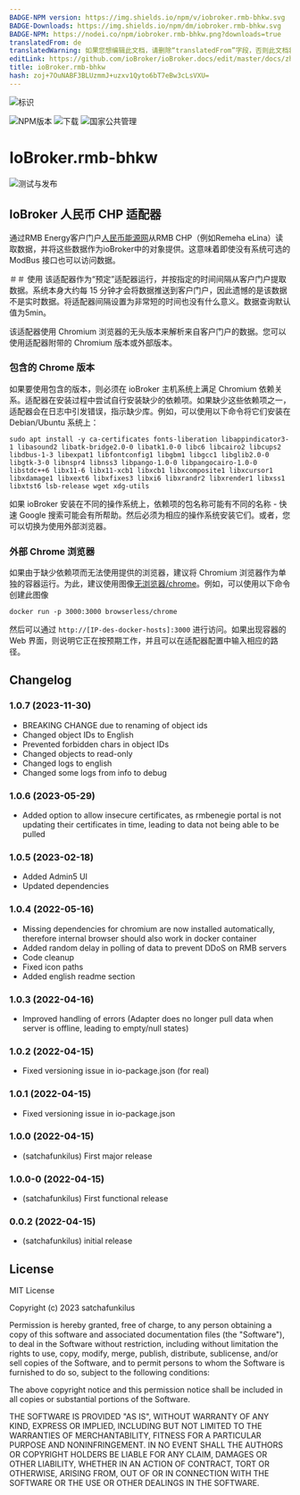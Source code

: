 ```yaml
---
BADGE-NPM version: https://img.shields.io/npm/v/iobroker.rmb-bhkw.svg
BADGE-Downloads: https://img.shields.io/npm/dm/iobroker.rmb-bhkw.svg
BADGE-NPM: https://nodei.co/npm/iobroker.rmb-bhkw.png?downloads=true
translatedFrom: de
translatedWarning: 如果您想编辑此文档，请删除“translatedFrom”字段，否则此文档将再次自动翻译
editLink: https://github.com/ioBroker/ioBroker.docs/edit/master/docs/zh-cn/adapterref/iobroker.rmb-bhkw/README.md
title: ioBroker.rmb-bhkw
hash: zoj+7OuNABF3BLUzmmJ+uzxv1Qyto6bT7eBw3cLsVXU=
---
```

![标识](../../../de/adapterref/iobroker.rmb-bhkw/admin/neoTower.png)

![NPM版本](https://img.shields.io/npm/v/iobroker.rmb-bhkw.svg)
![下载](https://img.shields.io/npm/dm/iobroker.rmb-bhkw.svg)
![国家公共管理](https://nodei.co/npm/iobroker.rmb-bhkw.png?downloads=true)

# IoBroker.rmb-bhkw
![测试与发布](https://github.com/satchafunkilus/ioBroker.rmb-bhkw/workflows/Test%20and%20Release/badge.svg)

## IoBroker 人民币 CHP 适配器
通过RMB Energy客户门户[人民币能源网](https://www.rmbenergie.com/login-report/)从RMB CHP（例如Remeha eLina）读取数据，并将这些数据作为ioBroker中的对象提供。这意味着即使没有系统可选的 ModBus 接口也可以访问数据。

＃＃ 使用
该适配器作为“预定”适配器运行，并按指定的时间间隔从客户门户提取数据。系统本身大约每 15 分钟才会将数据推送到客户门户，因此遗憾的是该数据不是实时数据。将适配器间隔设置为非常短的时间也没有什么意义。数据查询默认值为5min。

该适配器使用 Chromium 浏览器的无头版本来解析来自客户门户的数据。您可以使用适配器附带的 Chromium 版本或外部版本。

### 包含的 Chrome 版本
如果要使用包含的版本，则必须在 ioBroker 主机系统上满足 Chromium 依赖关系。适配器在安装过程中尝试自行安装缺少的依赖项。如果缺少这些依赖项之一，适配器会在日志中引发错误，指示缺少库。例如，可以使用以下命令将它们安装在 Debian/Ubuntu 系统上：

```
sudo apt install -y ca-certificates fonts-liberation libappindicator3-1 libasound2 libatk-bridge2.0-0 libatk1.0-0 libc6 libcairo2 libcups2 libdbus-1-3 libexpat1 libfontconfig1 libgbm1 libgcc1 libglib2.0-0 libgtk-3-0 libnspr4 libnss3 libpango-1.0-0 libpangocairo-1.0-0 libstdc++6 libx11-6 libx11-xcb1 libxcb1 libxcomposite1 libxcursor1 libxdamage1 libxext6 libxfixes3 libxi6 libxrandr2 libxrender1 libxss1 libxtst6 lsb-release wget xdg-utils
```

如果 ioBroker 安装在不同的操作系统上，依赖项的包名称可能有不同的名称 - 快速 Google 搜索可能会有所帮助。然后必须为相应的操作系统安装它们。或者，您可以切换为使用外部浏览器。

### 外部 Chrome 浏览器
如果由于缺少依赖项而无法使用提供的浏览器，建议将 Chromium 浏览器作为单独的容器运行。为此，建议使用图像[无浏览器/chrome](https://hub.docker.com/r/browserless/chrome/)。例如，可以使用以下命令创建此图像

```
docker run -p 3000:3000 browserless/chrome
```

然后可以通过 `http://[IP-des-docker-hosts]:3000` 进行访问。如果出现容器的 Web 界面，则说明它正在按预期工作，并且可以在适配器配置中输入相应的路径。

## Changelog
### 1.0.7 (2023-11-30)
* BREAKING CHANGE due to renaming of object ids
* Changed object IDs to English
* Prevented forbidden chars in object IDs
* Changed objects to read-only
* Changed logs to english
* Changed some logs from info to debug

### 1.0.6 (2023-05-29)
* Added option to allow insecure certificates, as rmbenegie portal is not updating their certificates in time, leading to data not being able to be pulled

### 1.0.5 (2023-02-18)
* Added Admin5 UI
* Updated dependencies

### 1.0.4 (2022-05-16)
* Missing dependencies for chromium are now installed automatically, therefore internal browser should also work in docker container
* Added random delay in polling of data to prevent DDoS on RMB servers
* Code cleanup
* Fixed icon paths
* Added english readme section

### 1.0.3 (2022-04-16)
* Improved handling of errors (Adapter does no longer pull data when server is offline, leading to empty/null states)

### 1.0.2 (2022-04-15)
* Fixed versioning issue in io-package.json (for real)

### 1.0.1 (2022-04-15)
* Fixed versioning issue in io-package.json

### 1.0.0 (2022-04-15)
* (satchafunkilus) First major release

### 1.0.0-0 (2022-04-15)
* (satchafunkilus) First functional release

### 0.0.2 (2022-04-15)
* (satchafunkilus) initial release

## License
MIT License

Copyright (c) 2023 satchafunkilus

Permission is hereby granted, free of charge, to any person obtaining a copy
of this software and associated documentation files (the "Software"), to deal
in the Software without restriction, including without limitation the rights
to use, copy, modify, merge, publish, distribute, sublicense, and/or sell
copies of the Software, and to permit persons to whom the Software is
furnished to do so, subject to the following conditions:

The above copyright notice and this permission notice shall be included in all
copies or substantial portions of the Software.

THE SOFTWARE IS PROVIDED "AS IS", WITHOUT WARRANTY OF ANY KIND, EXPRESS OR
IMPLIED, INCLUDING BUT NOT LIMITED TO THE WARRANTIES OF MERCHANTABILITY,
FITNESS FOR A PARTICULAR PURPOSE AND NONINFRINGEMENT. IN NO EVENT SHALL THE
AUTHORS OR COPYRIGHT HOLDERS BE LIABLE FOR ANY CLAIM, DAMAGES OR OTHER
LIABILITY, WHETHER IN AN ACTION OF CONTRACT, TORT OR OTHERWISE, ARISING FROM,
OUT OF OR IN CONNECTION WITH THE SOFTWARE OR THE USE OR OTHER DEALINGS IN THE
SOFTWARE.